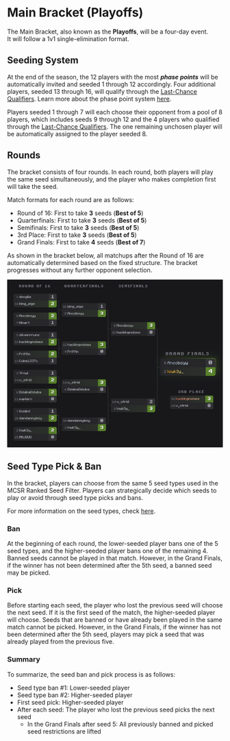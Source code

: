 # Main Bracket (Playoffs)

The Main Bracket, also known as the **Playoffs**, will be a four-day event.  
It will follow a 1v1 single-elimination format.

## Seeding System
At the end of the season, the 12 players with the most **_phase points_** will be automatically invited and seeded 1 through 12 accordingly. Four additional players, seeded 13 through 16, will qualify through the [Last-Chance Qualifiers](./last_chance_qualifiers). Learn more about the phase point system [here](./phase_point).

Players seeded 1 through 7 will each choose their opponent from a pool of 8 players, which includes seeds 9 through 12 and the 4 players who qualified through the [Last-Chance Qualifiers](./last_chance_qualifiers). The one remaining unchosen player will be automatically assigned to the player seeded 8.

## Rounds
The bracket consists of four rounds. In each round, both players will play the same seed simultaneously, and the player who makes completion first will take the seed.

Match formats for each round are as follows:
- Round of 16: First to take **3** seeds (**Best of 5**)
- Quarterfinals: First to take **3** seeds (**Best of 5**)
- Semifinals: First to take **3** seeds (**Best of 5**)
- 3rd Place: First to take **3** seeds (**Best of 5**)
- Grand Finals: First to take **4** seeds (**Best of 7**)

As shown in the bracket below, all matchups after the Round of 16 are automatically determined based on the fixed structure. The bracket progresses without any further opponent selection.

![Bracket Image](img/alpha_bracket.png)

## Seed Type Pick & Ban
In the bracket, players can choose from the same 5 seed types used in the MCSR Ranked Seed Filter. Players can strategically decide which seeds to play or avoid through seed type picks and bans.

For more information on the seed types, check [here](/gameplay/seed#overworld-types).

### Ban
At the beginning of each round, the lower-seeded player bans one of the 5 seed types, and the higher-seeded player bans one of the remaining 4. Banned seeds cannot be played in that match. However, in the Grand Finals, if the winner has not been determined after the 5th seed, a banned seed may be picked.

### Pick
Before starting each seed, the player who lost the previous seed will choose the next seed. If it is the first seed of the match, the higher-seeded player will choose. Seeds that are banned or have already been played in the same match cannot be picked. However, in the Grand Finals, if the winner has not been determined after the 5th seed, players may pick a seed that was already played from the previous five.

### Summary
To summarize, the seed ban and pick process is as follows:
- Seed type ban #1: Lower-seeded player
- Seed type ban #2: Higher-seeded player
- First seed pick: Higher-seeded player
- After each seed: The player who lost the previous seed picks the next seed
  - In the Grand Finals after seed 5: All previously banned and picked seed restrictions are lifted
